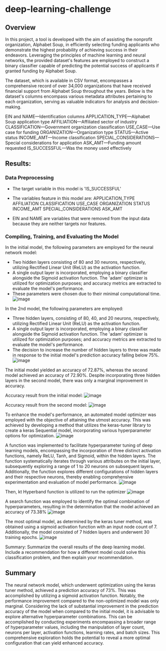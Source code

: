 # deep-learning-challenge

## Overview
In this project, a tool is developed with the aim of assisting the nonprofit organization, Alphabet Soup, in efficiently selecting funding applicants who demonstrate the highest probability of achieving success in their endeavors. Leveraging the principles of machine learning and neural networks, the provided dataset's features are employed to construct a binary classifier capable of predicting the potential success of applicants if granted funding by Alphabet Soup.

The dataset, which is available in CSV format, encompasses a comprehensive record of over 34,000 organizations that have received financial support from Alphabet Soup throughout the years. Below is the dataset's columns encompass various metadata attributes pertaining to each organization, serving as valuable indicators for analysis and decision-making.

EIN and NAME—Identification columns
APPLICATION_TYPE—Alphabet Soup application type
AFFILIATION—Affiliated sector of industry
CLASSIFICATION—Government organization classification
USE_CASE—Use case for funding
ORGANIZATION—Organization type
STATUS—Active status
INCOME_AMT—Income classification
SPECIAL_CONSIDERATIONS—Special considerations for application
ASK_AMT—Funding amount requested
IS_SUCCESSFUL—Was the money used effectively

## Results: 

### Data Preprocessing
- The target variable in this model is 'IS_SUCCESSFUL'
- The variables feature in this model are:
    APPLICATION_TYPE
    AFFILIATION
    CLASSIFICATION
    USE_CASE
    ORGANIZATION
    STATUS
    INCOME_AMT
    SPECIAL_CONSIDERATIONS
    ASK_AMT

- EIN and NAME are variables that were removed from the input data because they are neither targets nor features.
  
### Compiling, Training, and Evaluating the Model
In the initial model, the following parameters are employed for the neural network model:
- Two hidden layers consisting of 80 and 30 neurons, respectively, utilizing Rectified Linear Unit (ReLU) as the activation function.
- A single output layer is incorporated, employing a binary classifier alongside the Sigmoid activation function. The 'adam' optimizer
  is utilized for optimization purposes; and accuracy metrics are extracted to evaluate the model's performance.
- These parameters were chosen due to their minimal computational time.
![image](https://github.com/TaiShan16/deep-learning-challenge/assets/122623573/ff031868-ef72-49ed-b768-21eec1f9dc7a)

  
In the 2nd model, the following parameters are employed:
- Three hidden layers, consisting of 80, 40, and 20 neurons, respectively, utilizing Rectified Linear Unit (ReLU) as the activation function.
- A single output layer is incorporated, employing a binary classifier alongside the Sigmoid activation function. The 'adam' optimizer
  is utilized for optimization purposes; and accuracy metrics are extracted to evaluate the model's performance.
- The decision to increase the number of hidden layers to three was made in response to the initial model's prediction accuracy falling below 75%.
![image](https://github.com/TaiShan16/deep-learning-challenge/assets/122623573/e1eac688-2828-456c-a5f8-1dc0c2c07ed6)


The initial model yielded an accuracy of 72.87%, whereas the second model achieved an accuracy of 72.90%. Despite incorporating three hidden layers in the second model, there was only a marginal improvement in accuracy.

Accuracy result from the initial model:
![image](https://github.com/TaiShan16/deep-learning-challenge/assets/122623573/bfa9b4ce-ed41-435e-848d-2492460418b8)


Accuracy result from the second model:
![image](https://github.com/TaiShan16/deep-learning-challenge/assets/122623573/1c209a5d-23a3-4f93-84b4-3a11caec6817)

To enhance the model's performance, an automated model optimizer was employed with the objective of attaining the utmost accuracy. This was achieved by developing a method that utilizes the keras-tuner library to create a keras Sequential model, incorporating various hyperparameter options for optimization.
![image](https://github.com/TaiShan16/deep-learning-challenge/assets/122623573/de10fc91-922f-4a27-b5bc-bdeb2fd91441)



A function was implemented to facilitate hyperparameter tuning of deep learning models, encompassing the incorporation of three distinct activation functions, namely ReLU, Tanh, and Sigmoid, within the hidden layers. The function systematically iterates through various attributes on the initial layer, subsequently exploring a range of 1 to 20 neurons on subsequent layers. Additionally, the function explores different configurations of hidden layers and their respective neurons, thereby enabling comprehensive experimentation and evaluation of model performance.
![image](https://github.com/TaiShan16/deep-learning-challenge/assets/122623573/9861fac2-2d65-4f27-9b93-8779115efcde)


Then, kt Hyperband function is utilized to run the optimizer
![image](https://github.com/TaiShan16/deep-learning-challenge/assets/122623573/0ddb849e-96c3-4a04-af80-20f6472db9e4)

A search function was employed to identify the optimal combination of hyperparameters, resulting in the determination that the model achieved an accuracy of 73.38% 
![image](https://github.com/TaiShan16/deep-learning-challenge/assets/122623573/71f58fc7-1210-4803-85bb-e7154eddc2cb)


The most optimal model, as determined by the keras tuner method, was obtained using a sigmoid activation function with an input node count of 7. Additionally, the model consisted of 7 hidden layers and underwent 30 training epochs.
![image](https://github.com/TaiShan16/deep-learning-challenge/assets/122623573/0173bd17-933e-4ad9-94dc-23f419122b43)



Summary: Summarize the overall results of the deep learning model. Include a recommendation for how a different model could solve this classification problem, and then explain your recommendation.

## Summary
The neural network model, which underwent optimization using the keras tuner method, achieved a prediction accuracy of 73%. This was accomplished by utilizing a sigmoid activation function. Notably, the performance improvement compared to the non-optimized model was only marginal. Considering the lack of substantial improvement in the prediction accuracy of the model when compared to the initial model, it is advisable to explore alternative hyperparameter combinations. This can be accomplished by conducting experiments encompassing a broader range of hyperparameter values, including the manipulation of layer count, neurons per layer, activation functions, learning rates, and batch sizes. This comprehensive exploration holds the potential to reveal a more optimal configuration that can yield enhanced accuracy.

